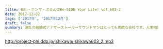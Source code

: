 ```yaml
---
title: 石川・ホンマ・ぶるんのBe-SIDE Your Life! vol.603-2
date: 2017-12-02
tags: ['2017年', '2017年12月']
draft: false
summary: 波乱の結婚式アナザーストーリーサウンドマンはとっても素敵な会社です。人生相談たっぷりお送りします！MIURA
---
```


http://project-phi.ddo.jp/ishikawa/ishikawa603_2.mp3
